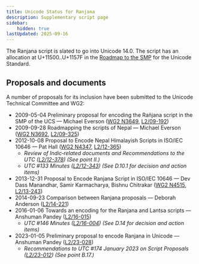 ```yaml
---
title: Unicode Status for Ranjana
description: Supplementary script page
sidebar:
    hidden: true
lastUpdated: 2025-09-16
---
```


The Ranjana script is slated to go into Unicode 14.0. The script has an allocation at U+11500..U+1157F in the [Roadmap to the SMP](http://www.unicode.org/roadmaps/smp/) for the Unicode Standard.

## Proposals and documents

A number of proposals for its inclusion have been submitted to the Unicode Technical Committee and WG2:
- 2009-05-04 Preliminary proposal for encoding the Rañjana script in the SMP of the UCS — Michael Everson ([WG2 N3649](https://www.unicode.org/wg2/docs/n3649.pdf), [L2/09-192](http://www.unicode.org/cgi-bin/GetMatchingDocs.pl?L2/09-192))
- 2009-09-28 Roadmapping the scripts of Nepal — Michael Everson ([WG2 N3692](https://www.unicode.org/wg2/docs/n3692.pdf), [L2/09-325](http://www.unicode.org/cgi-bin/GetMatchingDocs.pl?L2/09-325))
- 2012-10-08 Proposal to Encode Nepal Himalayish Scripts in ISO/IEC 10646 — Pat Hall ([WG2 N4347](https://www.unicode.org/wg2/docs/n4347.pdf), [L2/12-365](http://www.unicode.org/cgi-bin/GetMatchingDocs.pl?L2/12-365))
  - _Review of Indic‐related documents and Recommendations to the UTC ([L2/12-378](http://www.unicode.org/cgi-bin/GetMatchingDocs.pl?L2/12-378)) (See point II.)_
  - _UTC #133 Minutes ([L2/12-343](http://www.unicode.org/L2/L2012/12343.htm)) (See D.10.1 for decision and action items)_
- 2013-12-31 Proposal to Encode Ranjana Script in ISO/IEC 10646 — Dev Dass Manandhar, Samir Karmacharya, Bishnu Chitrakar ([WG2 N4515](https://www.unicode.org/wg2/docs/n4515.pdf), [L2/13-243](http://www.unicode.org/cgi-bin/GetMatchingDocs.pl?L2/13-243))
- 2014-09-23 Comparison between Ranjana proposals — Deborah Anderson ([L2/14-221](http://www.unicode.org/cgi-bin/GetMatchingDocs.pl?L2/14-221))
- 2016-01-06 Towards an encoding for the Ranjana and Lantsa scripts — Anshuman Pandey ([L2/16-015](http://www.unicode.org/cgi-bin/GetMatchingDocs.pl?L2/16-015))
  - _UTC #146 Minutes ([L2/16-004](http://www.unicode.org/cgi-bin/GetMatchingDocs.pl?L2/16-004)) (See D.14 for decision and action items)_
- 2023-01-05 Preliminary proposal to encode Ranjana in Unicode — Anshuman Pandey ([L2/23-028](http://www.unicode.org/cgi-bin/GetMatchingDocs.pl?L2/23-028))
  - _Recommendations to UTC #174 January 2023 on Script Proposals ([L2/23-012](https://www.unicode.org/cgi-bin/GetMatchingDocs.pl?L2/23-012)) (See point B.17.)_
